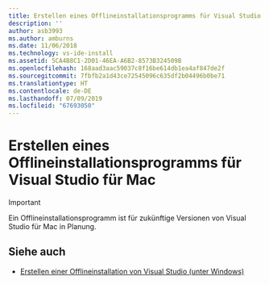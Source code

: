 ```yaml
---
title: Erstellen eines Offlineinstallationsprogramms für Visual Studio für Mac
description: ''
author: asb3993
ms.author: amburns
ms.date: 11/06/2018
ms.technology: vs-ide-install
ms.assetid: 5CA4B8C1-2D01-46EA-A6B2-8573B324509B
ms.openlocfilehash: 168aad3aac59037c8f16be614db1ea4af847de2f
ms.sourcegitcommit: 7fbfb2a1d43ce72545096c635df2b04496b0be71
ms.translationtype: HT
ms.contentlocale: de-DE
ms.lasthandoff: 07/09/2019
ms.locfileid: "67693050"
---
```

# <a name="create-an-offline-installer-for-visual-studio-for-mac"></a>Erstellen eines Offlineinstallationsprogramms für Visual Studio für Mac

> [!IMPORTANT]
> Ein Offlineinstallationsprogramm ist für zukünftige Versionen von Visual Studio für Mac in Planung.

## <a name="see-also"></a>Siehe auch

- [Erstellen einer Offlineinstallation von Visual Studio (unter Windows)](/visualstudio/install/create-an-offline-installation-of-visual-studio)
